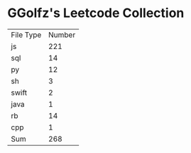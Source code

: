 # GGolfz's Leetcode Collection

<table><tr><td>File Type</td><td>Number</td></tr><tr><td>js</td><td>221</td></tr><tr><td>sql</td><td>14</td></tr><tr><td>py</td><td>12</td></tr><tr><td>sh</td><td>3</td></tr><tr><td>swift</td><td>2</td></tr><tr><td>java</td><td>1</td></tr><tr><td>rb</td><td>14</td></tr><tr><td>cpp</td><td>1</td></tr><tr><td>Sum</td><td>268</td></tr></table>
